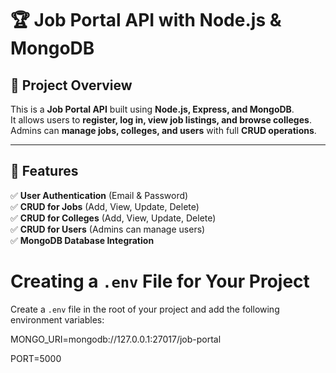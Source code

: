 # 🏆 Job Portal API with Node.js & MongoDB

## 📌 Project Overview  
This is a **Job Portal API** built using **Node.js, Express, and MongoDB**.  
It allows users to **register, log in, view job listings, and browse colleges**.  
Admins can **manage jobs, colleges, and users** with full **CRUD operations**.  

---

## 🚀 Features  
✅ **User Authentication** (Email & Password)  
✅ **CRUD for Jobs** (Add, View, Update, Delete)  
✅ **CRUD for Colleges** (Add, View, Update, Delete)  
✅ **CRUD for Users** (Admins can manage users)  
✅ **MongoDB Database Integration**  

# Creating a `.env` File for Your Project

Create a `.env` file in the root of your project and add the following environment variables:

MONGO_URI=mongodb://127.0.0.1:27017/job-portal

PORT=5000
